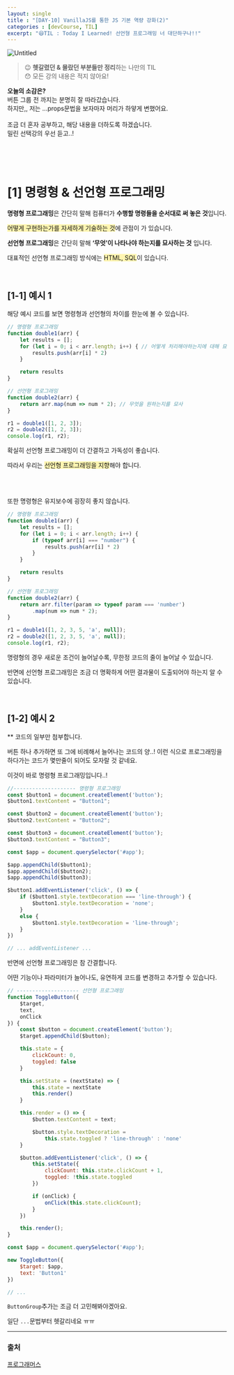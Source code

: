 ```yaml
---
layout: single
title : "[DAY-10] VanillaJS를 통한 JS 기본 역량 강화(2)"
categories : [devCourse, TIL]
excerpt: "😆TIL : Today I Learned! 선언형 프로그래밍 너 대단하구나!!"
---
```


![Untitled](https://user-images.githubusercontent.com/72294509/161229097-b888ed4e-bd5d-44fd-b182-7154626511b7.png)

> 😉 **헷갈렸던 & 몰랐던 부분들만 정리**하는 나만의 TIL<br>
😯 모든 강의 내용은 적지 않아요! 
>

<p class='notice--success'>
	<strong>오늘의 소감은?</strong><br>
	버튼 그룹 전 까지는 분명히 잘 따라갔습니다.<br>
	하지만,, 저는 ...props문법을 보자마자 머리가 하얗게 변했어요.<br>
	<br>
	조금 더 혼자 공부하고, 해당 내용을 더하도록 하겠습니다. <br>
	밀린 선택강의 우선 듣고..!
</P>

<br><br><br>


# [1] 명령형 & 선언형 프로그래밍

**명령형 프로그래밍**은 간단히 말해 컴퓨터가 **수행할 명령들을 순서대로 써 놓은 것**입니다. 

<span style="background-color:#fff5b1;">어떻게 구현하는가를 자세하게 기술하는 것</span>에 관점이 가 있습니다.

**선언형 프로그래밍**은 간단히 말해 **‘무엇’이 나타나야 하는지를 묘사하는 것** 입니다. 

대표적인 선언형 프로그래밍 방식에는 <span style="background-color:#fff5b1;">HTML, SQL</span>이 있습니다. 

<br>

## [1-1] 예시 1

해당 예시 코드를 보면 명령형과 선언형의 차이를 한눈에 볼 수 있습니다. 

```jsx
// 명령형 프로그래밍
function double1(arr) {
	let results = [];
	for (let i = 0; i < arr.length; i++) { // 어떻게 처리해야하는지에 대해 묘사
		results.push(arr[i] * 2)
	}

	return results
}

// 선언형 프로그래밍
function double2(arr) {
	return arr.map(num => num * 2); // 무엇을 원하는지를 묘사
}

r1 = double1([1, 2, 3]);
r2 = double2([1, 2, 3]);
console.log(r1, r2);
```

확실히 선언형 프로그래밍이 더 간결하고 가독성이 좋습니다. 

따라서 우리는 <span style="background-color:#fff5b1;">선언형 프로그래밍을 지향</span>해야 합니다. 

<br><br>

또한 명령형은 유지보수에 굉장히 좋지 않습니다. 

```jsx
// 명령형 프로그래밍
function double1(arr) {
	let results = [];
	for (let i = 0; i < arr.length; i++) {
		if (typeof arr[i] === "number") {
			results.push(arr[i] * 2)
		}
	}

	return results
}

// 선언형 프로그래밍
function double2(arr) {
	return arr.filter(param => typeof param === 'number')
		.map(num => num * 2);
}

r1 = double1([1, 2, 3, 5, 'a', null]);
r2 = double2([1, 2, 3, 5, 'a', null]);
console.log(r1, r2);
```

명령형의 경우 새로운 조건이 늘어날수록, 무한정 코드의 줄이 늘어날 수 있습니다. 

반면에 선언형 프로그래밍은 조금 더 명확하게 어떤 결과물이 도출되어야 하는지 알 수 있습니다. 

<br>

## [1-2] 예시 2

** 코드의 일부만 첨부합니다. 

버튼 하나 추가하면 또 그에 비례해서 늘어나는 코드의 양..! 
이런 식으로 프로그래밍을 하다가는 코드가 몇만줄이 되어도 모자랄 것 같네요.

이것이 바로 명령형 프로그래밍입니다..!

```jsx
//-------------------- 명령형 프로그래밍 
const $button1 = document.createElement('button');
$button1.textContent = "Button1";

const $button2 = document.createElement('button');
$button2.textContent = "Button2";

const $button3 = document.createElement('button');
$button3.textContent = "Button3";

const $app = document.querySelector('#app');

$app.appendChild($button1);
$app.appendChild($button2);
$app.appendChild($button3);

$button1.addEventListener('click', () => {
	if ($button1.style.textDecoration === 'line-through') {
		$button1.style.textDecoration = 'none';
	}
	else {
		$button1.style.textDecoration = 'line-through';
	}
})

// ... addEventListener ...
```

반면에 선언형 프로그래밍은 참 간결합니다.

어떤 기능이나 파라미터가 늘어나도, 유연하게 코드를 변경하고 추가할 수 있습니다.

```jsx
// -------------------- 선언형 프로그래밍
function ToggleButton({
	$target,
	text,
	onClick
}) {
	const $button = document.createElement('button');
	$target.appendChild($button);

	this.state = {
		clickCount: 0,
		toggled: false
	}

	this.setState = (nextState) => {
		this.state = nextState
		this.render()
	}

	this.render = () => {
		$button.textContent = text;

		$button.style.textDecoration =
			this.state.toggled ? 'line-through' : 'none'
	}

	$button.addEventListener('click', () => {
		this.setState({
			clickCount: this.state.clickCount + 1,
			toggled: !this.state.toggled
		})

		if (onClick) {
			onClick(this.state.clickCount);
		}
	})

	this.render();
}

const $app = document.querySelector('#app');

new ToggleButton({
	$target: $app,
	text: 'Button1'
})

// ...
```

`ButtonGroup`추가는 조금 더 고민해봐야겠아요.

일단 `...`문법부터 헷갈리네요 ㅠㅠ


---

### 출처

[프로그래머스](https://programmers.co.kr/)
